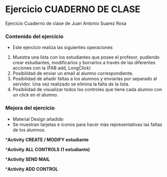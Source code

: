 # Ejercicio CUADERNO DE CLASE #

Ejercicio Cuaderno de clase de Juan Antonio Suarez Rosa

### Contenido del ejercicio ###

* Este ejercicio realiza las siguientes operaciones

1. Muestra una lista con los estudiantes que posee el profesor, pudiendo crear estudiantes, modificarlos y borrarlos a través de las diferentes acciones con la (FAB add, LongClick)
2. Posibilidad de enviar un email al alumno correspondiente.
3. Posibilidad de añadir faltas a los alumnos y enviarlas por separado al servidor. Una vez realizado se elimina la falta de la lista.
4. Posibilidad de visualizar todos los controles que tiene cada alumno con un click en el alumno.


### Mejora del ejercicio ###
* Material Design añadido
* Se muestran tarjetas e iconos para hacer más representativas las faltas de los alumnos.

***Activity CREATE / MODIFY estudiante**


***Activity ALL CONTROLS (1 estudiante)**

***Activity SEND MAIL**


***Activity ADD CONTROL**